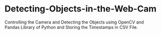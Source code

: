 # Detecting-Objects-in-the-Web-Cam
Controlling the Camera and Detecting the Objects using OpenCV and Pandas Library of Python and Storing the Timestamps in CSV File.

